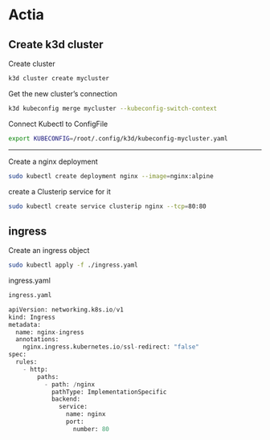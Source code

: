 # Actia
## Create k3d cluster

Create cluster 
```bash
k3d cluster create mycluster
```

Get the new cluster’s connection 
```bash
k3d kubeconfig merge mycluster --kubeconfig-switch-context
```

Connect Kubectl to ConfigFile 
```bash
export KUBECONFIG=/root/.config/k3d/kubeconfig-mycluster.yaml
```

**************
Create a nginx deployment
```bash
sudo kubectl create deployment nginx --image=nginx:alpine

```

create a Clusterip service for it 
```bash
sudo kubectl create service clusterip nginx --tcp=80:80
```




## ingress
Create an ingress object 
```bash
sudo kubectl apply -f ./ingress.yaml
```
ingress.yaml
```python
ingress.yaml

apiVersion: networking.k8s.io/v1
kind: Ingress
metadata:
  name: nginx-ingress
  annotations:
    nginx.ingress.kubernetes.io/ssl-redirect: "false"
spec:
  rules:
    - http:
        paths:
          - path: /nginx
            pathType: ImplementationSpecific
            backend:
              service:
                name: nginx
                port:
                  number: 80
```
